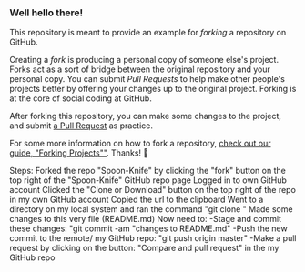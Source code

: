 ### Well hello there!

This repository is meant to provide an example for *forking* a repository on GitHub.

Creating a *fork* is producing a personal copy of someone else's project. Forks act as a sort of bridge between the original repository and your personal copy. You can submit *Pull Requests* to help make other people's projects better by offering your changes up to the original project. Forking is at the core of social coding at GitHub.

After forking this repository, you can make some changes to the project, and submit [a Pull Request](https://github.com/octocat/Spoon-Knife/pulls) as practice.

For some more information on how to fork a repository, [check out our guide, "Forking Projects""](http://guides.github.com/overviews/forking/). Thanks! :sparkling_heart:

Steps:
Forked the repo "Spoon-Knife" by clicking the "fork" button on the top right of the "Spoon-Knife" GitHub repo page
Logged in to own GitHub account
Clicked the "Clone or Download" button on the top right of the repo in my own GitHub account
Copied the url to the clipboard
Went to a directory on my local system and ran the command "git clone <url>"
Made some changes to this very file (README.md)
Now need to:
-Stage and commit these changes: "git commit -am "changes to README.md"
-Push the new commit to the remote/ my GitHub repo: "git push origin master"
-Make a pull request by clicking on the button: "Compare and pull request" in the my GitHub repo
